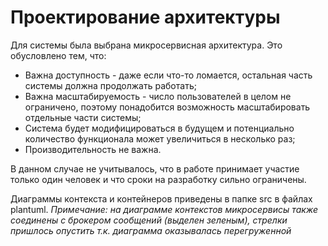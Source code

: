# Проектирование архитектуры

Для системы была выбрана микросервисная архитектура. Это обусловлено тем, что:
- Важна доступность - даже если что-то ломается, остальная часть системы должна продолжать работать;
- Важна масштабируемость - число пользователей в целом не ограничено, поэтому понадобится возможность масштабировать отдельные части системы;
- Система будет модифицироваться в будущем и потенциально количество функционала может увеличиться в несколько раз;
- Производительность не важна.

В данном случае не учитывалось, что в работе принимает участие только один человек и что сроки на разработку сильно ограничены.

Диаграммы контекста и контейнеров приведены в папке src в файлах plantuml. *Примечание: на диаграмме контекстов микросервисы также соединены с брокером сообщений (выделен зеленым), стрелки пришлось опустить т.к. диаграмма оказывалась перегруженной*